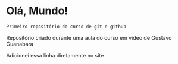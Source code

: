 # Olá, Mundo!
    Primeiro repositório do curso de git e github

Repositório criado durante uma aula do curso em video de Gustavo Guanabara

Adicionei essa linha diretamente no site

